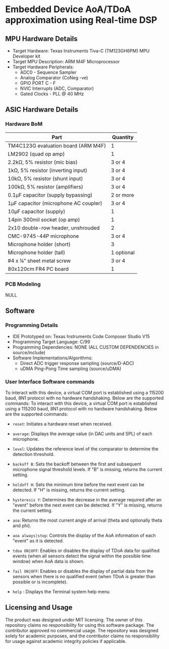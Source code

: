# Embedded Device AoA/TDoA approximation using Real-time DSP

## MPU Hardware Details 
- Target Hardware: Texas Instruments Tiva-C (TM123GH6PM) MPU Developer kit 
- Target MPU Description: ARM M4F Microprocessor 
- Target Hardware Peripherals: 
  - ADC0 - Sequence Sampler 
  - Analog Comparator (CoNeg -ve) 
  - GPIO PORT C - F 
  - NVIC Interrupts (ADC, Comparator) 
  - Gated Clocks - PLL @ 40 MHz 

## ASIC Hardware Details
### Hardware BoM
| Part                                      | Quantity |
|-------------------------------------------|----------|
| TM4C123G evaluation board (ARM M4F)      | 1        |
| LM2902 (quad op amp)                      | 1        |
| 2.2kΩ, 5% resistor (mic bias)            | 3 or 4   |
| 1kΩ, 5% resistor (inverting input)       | 3 or 4   |
| 10kΩ, 5% resistor (shunt input)          | 3 or 4   |
| 100kΩ, 5% resistor (amplifiers)          | 3 or 4   |
| 0.1μF capacitor (supply bypassing)        | 2 or more|
| 1μF capacitor (microphone AC coupler)    | 3 or 4   |
| 10μF capacitor (supply)                   | 1        |
| 14pin 300mil socket (op amp)             | 1        |
| 2x10 double-row header, unshrouded        | 2        |
| CMC-9745-44P microphone                   | 3 or 4   |
| Microphone holder (short)                 | 3        |
| Microphone holder (tall)                  | 1 optional|
| #4 x ¼” sheet metal screw                 | 3 or 4   |
| 80x120cm FR4 PC board                     | 1        |
### PCB Modeling
NULL

## Software
### Programming Details 
- IDE Prototyped on: Texas Instruments Code Composer Studio V15 
- Programming Target Language: C/99 
- Programming Dependencies: NONE (ALL CUSTOM DEPENDENCIES in source/include)
- Software Implementations/Algorithms:
    - Direct ADC trigger response sampling (source/D-ADC)
    - uDMA Ping-Pong Time sampling (source/uDMA) 
### User Interface Software commands
To interact with this device, a virtual COM port is established using a 115200 baud, 8N1 protocol with no hardware handshaking. Below are the supported commands:
To interact with this device, a virtual COM port is established using a 115200 baud, 8N1 protocol with no hardware handshaking. Below are the supported commands:

- `reset`: Initiates a hardware reset when received.
  
- `average`: Displays the average value (in DAC units and SPL) of each microphone.

- `level`: Updates the reference level of the comparator to determine the detection threshold.

- `backoff B`: Sets the backoff between the first and subsequent microphone signal threshold levels. If "B" is missing, returns the current setting.

- `holdoff H`: Sets the minimum time before the next event can be detected. If "H" is missing, returns the current setting.

- `hysteresis Y`: Determines the decrease in the average required after an "event" before the next event can be detected. If "Y" is missing, returns the current setting.

- `aoa`: Returns the most current angle of arrival (theta and optionally theta and phi).

- `aoa always|stop`: Controls the display of the AoA information of each "event" as it is detected.

- `tdoa ON|OFF`: Enables or disables the display of TDoA data for qualified events (when all sensors detect the signal within the possible time window) when AoA data is shown.

- `fail ON|OFF`: Enables or disables the display of partial data from the sensors when there is no qualified event (when TDoA is greater than possible or is incomplete).

- `help` : Displays the Terminal system help menu 
  
## Licensing and Usage 
The product was designed under MIT licensing. The owner of this repository claims no responsibility for using this software package. The contributor approved no commercial usage. The repository was designed solely for academic purposes, and the contributor claims no responsibility for usage against academic integrity policies if applicable.

